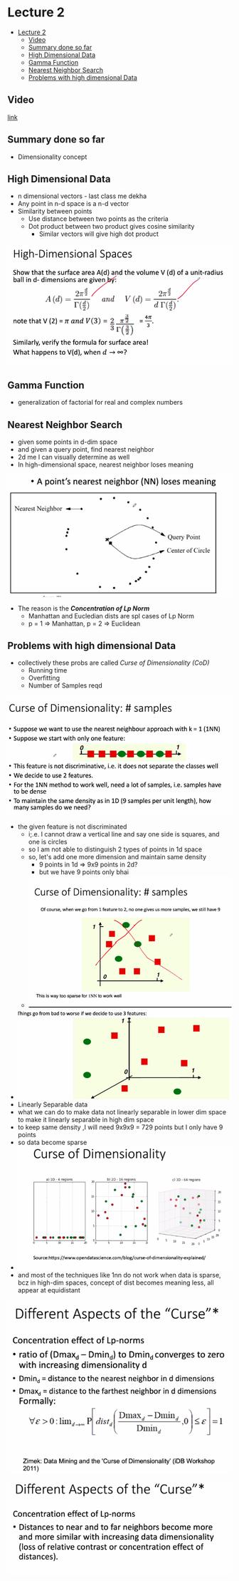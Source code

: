 # Lecture 2

- [Lecture 2](#lecture-2)
  - [Video](#video)
  - [Summary done so far](#summary-done-so-far)
  - [High Dimensional Data](#high-dimensional-data)
  - [Gamma Function](#gamma-function)
  - [Nearest Neighbor Search](#nearest-neighbor-search)
  - [Problems with high dimensional Data](#problems-with-high-dimensional-data)

## Video

[link](https://drive.google.com/file/d/1cyRdxc2Y81-fJLvOIql-LeexTVlKRYW0/view?usp=sharing)

## Summary done so far

- Dimensionality concept

## High Dimensional Data

- n dimensional vectors - last class me dekha
- Any point in n-d space is a n-d vector
- Similarity between points
  - Use distance between two points as the criteria
  - Dot product between two product gives cosine similarity
    - Similar vectors will give high dot product

![s1](s1.png)

## Gamma Function

- generalization of factorial for real and complex numbers

## Nearest Neighbor Search

- given some points in d-dim space
- and given a query point, find nearest neighbor
- 2d me I can visually determine as well
- In high-dimensional space, nearest neighbor loses meaning

![nn](nn.png)

- The reason is the ***Concentration of Lp Norm***
  - Manhattan and Eucledian dists are spl cases of Lp Norm
  - p = 1 => Manhattan, p = 2 => Euclidean

## Problems with high dimensional Data

- collectively these probs are called *Curse of Dimensionality (CoD)*
  - Running time
  - Overfitting
  - Number of Samples reqd

![cod_1](cod_1.png)

- the given feature is not discriminated
  - i;.e. I cannot draw a vertical line and say one side is squares, and one is circles
  - so I am not able to distinguish 2 types of points in 1d space
  - so, let's add one more dimension and maintain same density
    - 9 points in 1d => 9x9 points in 2d?
    - but we have 9 points only bhai
  - ![cod_2](cod_2.png)
- ![cod_3](cod_3.png)
- Linearly Separable data
- what we can do to make data not linearly separable in lower dim space to make it linearly separable in high dim space
- to keep same density ,I will need 9x9x9 = 729 points but I only have 9 points
- so data become sparse
- ![data](curseDim.png)
- and most of the techniques like 1nn do not work when data is sparse, bcz in high-dim spaces, concept of dist becomes meaning less, all appear at equidistant

![cod_4](cod_4.png)

![cod_5](cod_5.png)